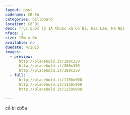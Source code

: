 ```yaml
---
layout: post
codename: CB-5A
categories: billboard
location: Cổ Bi
desc: Trục quốc lộ 1A thuộc xã Cổ Bi, Gia Lâm, Hà Nội
nface: 2
size: 15m x 8m
available: no
duedate: 4/2015
images:
  - preview:
      http://placehold.it/380x350
      http://placehold.it/380x350
      http://placehold.it/380x350
  - full:
      http://placehold.it/1150x900
      http://placehold.it/1150x900
      http://placehold.it/1150x900

---
```


cổ bi cb5a